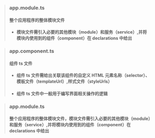 > ### app.module.ts
>
> #### 整个应用程序的整体模块文件
>
> - #### 模块文件需引入必要的其他模块（module）和服务（service）,并将模块内使用到的组件（component）在 declarations 中给出

> ### app.component.ts
>
> #### 组件 ts 文件
>
> - #### 组件 ts 文件需给出关联该组件的自定义 HTML 元素名称（selector）、模板文件（templateUrl）,样式文件（styleUrls）
> - #### 组件 ts 文件中一般用于编写界面相关操作的逻辑

> ### app.module.ts
>
> #### 整个应用程序的整体模块文件，模块文件需引入必要的其他模块（module）和服务（service）,并将模块内使用到的组件（component）在 declarations 中给出
